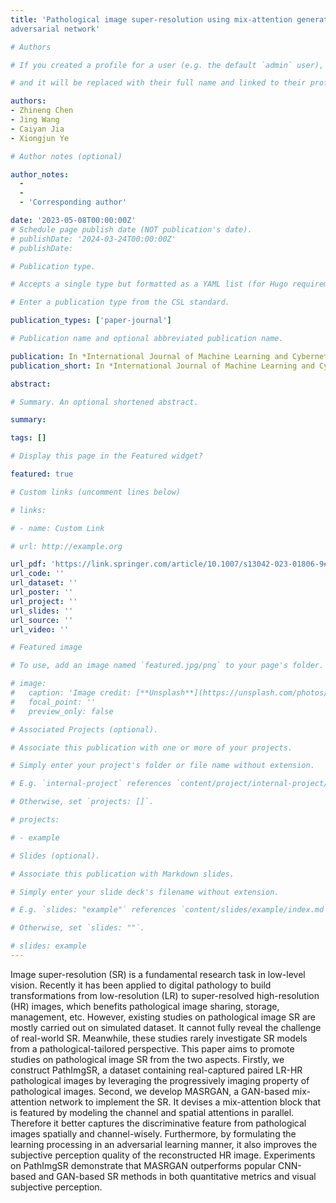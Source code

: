 ```yaml
---
title: 'Pathological image super‑resolution using mix‑attention generative 
adversarial network'

# Authors

# If you created a profile for a user (e.g. the default `admin` user), write the username (folder name) here

# and it will be replaced with their full name and linked to their profile.

authors:
- Zhineng Chen
- Jing Wang
- Caiyan Jia
- Xiongjun Ye

# Author notes (optional)

author_notes:
  - 
  - 
  - 'Corresponding author'

date: '2023-05-08T00:00:00Z'
# Schedule page publish date (NOT publication's date).
# publishDate: '2024-03-24T00:00:00Z'
# publishDate: 

# Publication type.

# Accepts a single type but formatted as a YAML list (for Hugo requirements).

# Enter a publication type from the CSL standard.

publication_types: ['paper-journal']

# Publication name and optional abbreviated publication name.

publication: In *International Journal of Machine Learning and Cybernetics (IJMLC) 2023*
publication_short: In *International Journal of Machine Learning and Cybernetics (IJMLC) 2023*

abstract: 

# Summary. An optional shortened abstract.

summary: 

tags: []

# Display this page in the Featured widget?

featured: true

# Custom links (uncomment lines below)

# links:

# - name: Custom Link

# url: http://example.org

url_pdf: 'https://link.springer.com/article/10.1007/s13042-023-01806-9#Abs1'
url_code: ''
url_dataset: ''
url_poster: ''
url_project: ''
url_slides: ''
url_source: ''
url_video: ''

# Featured image

# To use, add an image named `featured.jpg/png` to your page's folder.

# image:
#   caption: 'Image credit: [**Unsplash**](https://unsplash.com/photos/pLCdAaMFLTE)'
#   focal_point: ''
#   preview_only: false

# Associated Projects (optional).

# Associate this publication with one or more of your projects.

# Simply enter your project's folder or file name without extension.

# E.g. `internal-project` references `content/project/internal-project/index.md`.

# Otherwise, set `projects: []`.

# projects:

# - example

# Slides (optional).

# Associate this publication with Markdown slides.

# Simply enter your slide deck's filename without extension.

# E.g. `slides: "example"` references `content/slides/example/index.md`.

# Otherwise, set `slides: ""`.

# slides: example
---
```

Image super-resolution (SR) is a fundamental research task in low-level vision. Recently it has been applied to digital pathology to build transformations from low-resolution (LR) to super-resolved high-resolution (HR) images, which benefits pathological image sharing, storage, management, etc. However, existing studies on pathological image SR are mostly carried out on simulated dataset. It cannot fully reveal the challenge of real-world SR. Meanwhile, these studies rarely investigate SR models from a pathological-tailored perspective. This paper aims to promote studies on pathological image SR from the two aspects. Firstly, we construct PathImgSR, a dataset containing real-captured paired LR-HR pathological images by leveraging the progressively imaging property of pathological images. Second, we develop MASRGAN, a GAN-based mix-attention network to implement the SR. It devises a mix-attention block that is featured by modeling the channel and spatial attentions in parallel. Therefore it better captures the discriminative feature from pathological images spatially and channel-wisely. Furthermore, by formulating the learning processing in an adversarial learning manner, it also improves the subjective perception quality of the reconstructed HR image. Experiments on PathImgSR demonstrate that MASRGAN outperforms popular CNN-based and GAN-based SR methods in both quantitative metrics and visual subjective perception.